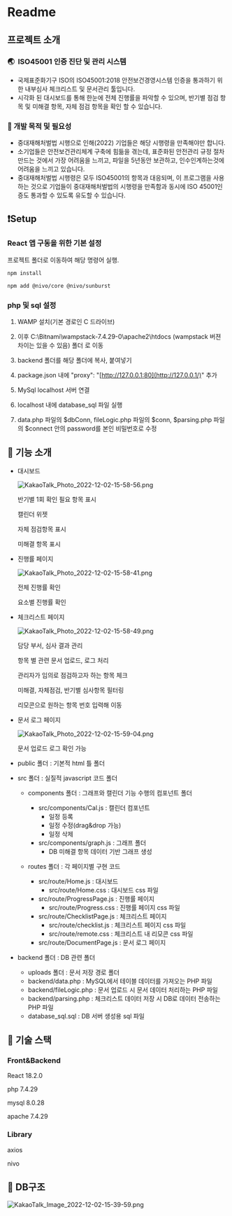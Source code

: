 # Readme

## 프로젝트 소개

### 🌏  ISO45001 인증 진단 및 관리 시스템

- 국제표준화기구 ISO의 ISO45001:2018 안전보건경영시스템 인증을 통과하기 위한 내부심사 체크리스트 및 문서관리 툴입니다.
- 시각화 된 대시보드를 통해 한눈에 전체 진행률을 파악할 수 있으며, 반기별 점검 항목 및 미해결 항목, 자체 점검 항목을 확인 할 수 있습니다.

### 🎯 개발 목적 및 필요성

- 중대재해처벌법 시행으로 인해(2022) 기업들은 해당 시행령을 만족해야만 합니다.
- 소기업들은 안전보건관리체계 구축에 힘듦을 겪는데, 표준화된 안전관리 규정 절차 만드는 것에서 가장 어려움을 느끼고, 파일을 5년동안 보관하고, 인수인계하는것에 어려움을 느끼고 있습니다.
- 중대재해처벌법 시행령은 모두 ISO45001의 항목과 대응되며, 이 프로그램을 사용하는 것으로 기업들이 중대재해처벌법의 시행령을 만족함과 동시에 ISO 45001인증도 통과할 수 있도록 유도할 수 있습니다.

## ❗Setup

### React 앱 구동을 위한 기본 설정

프로젝트 폴더로 이동하여 해당 명령어 실행. 

```bash
npm install

npm add @nivo/core @nivo/sunburst
```

### php 및 sql 설정

1. WAMP 설치(기본 경로인 C 드라이브)

1. 이후 C:\Bitnami\wampstack-7.4.29-0\apache2\htdocs (wampstack 버젼 차이는 있을 수 있음) 폴더 로 이동
2. backend 폴더를 해당 폴더에 복사, 붙여넣기
3. package.json 내에 "proxy": "[http://127.0.0.1:80](http://127.0.0.1/)" 추가
4. MySql localhost 서버 연결
5. localhost 내에 database_sql 파일 실행
6. data.php 파일의 $dbConn, fileLogic.php 파일의 $conn, $parsing.php 파일의 $connect 안의 password를 본인 비밀번호로 수정

## 🔧 기능 소개

- 대시보드
    
    ![KakaoTalk_Photo_2022-12-02-15-58-56.png](Readme%2048aa66913a4d4850b7e97c1d86d216d4/KakaoTalk_Photo_2022-12-02-15-58-56.png)
    
    반기별 1회 확인 필요 항목 표시
    
    캘린더 위젯
    
    자체 점검항목 표시
    
    미해결 항목 표시
    
- 진행률 페이지
    
    ![KakaoTalk_Photo_2022-12-02-15-58-41.png](Readme%2048aa66913a4d4850b7e97c1d86d216d4/KakaoTalk_Photo_2022-12-02-15-58-41.png)
    
    전체 진행률 확인
    
    요소별 진행률 확인
    
- 체크리스트 페이지
    
    ![KakaoTalk_Photo_2022-12-02-15-58-49.png](Readme%2048aa66913a4d4850b7e97c1d86d216d4/KakaoTalk_Photo_2022-12-02-15-58-49.png)
    
    담당 부서, 심사 결과 관리
    
    항목 별 관련 문서 업로드, 로그 처리
    
    관리자가 임의로 점검하고자 하는 항목 체크
    
    미해결, 자체점검, 반기별 심사항목 필터링
    
    리모콘으로 원하는 항목 번호 입력해 이동
    
- 문서 로그 페이지
    
    ![KakaoTalk_Photo_2022-12-02-15-59-04.png](Readme%2048aa66913a4d4850b7e97c1d86d216d4/KakaoTalk_Photo_2022-12-02-15-59-04.png)
    
    문서 업로드 로그 확인 가능

    
+ public 폴더 : 기본적 html 틀 폴더

+ src 폴더 : 실질적 javascript 코드 폴더
    + components 폴더 : 그래프와 캘린더 기능 수행의 컴포넌트 폴더
        + src/components/Cal.js : 캘린더 컴포넌트 
            + 일정 등록 
            + 일정 수정(drag&drop 가능) 
            + 일정 삭제
        + src/components/graph.js : 그래프 폴더
            - DB 미해결 항목 데이터 기반 그래프 생성
    
    + routes 폴더 : 각 페이지별 구현 코드
        + src/route/Home.js : 대시보드 
            + src/route/Home.css : 대시보드 css 파일
        + src/route/ProgressPage.js : 진행률 페이지
            + src/route/Progress.css : 진행률 페이지 css 파일
        + src/route/ChecklistPage.js : 체크리스트 페이지
            + src/route/checklist.js : 체크리스트 페이지 css 파일
            + src/route/remote.css : 체크리스트 내 리모콘 css 파일
        + src/route/DocumentPage.js : 문서 로그 페이지

+ backend 폴더 : DB 관련 폴더 
    + uploads 폴더 : 문서 저장 경로 폴더
    + backend/data.php : MySQL에서 테이블 데이터를 가져오는 PHP 파일
    + backend/fileLogic.php : 문서 업로드 시 문서 데이터 처리하는 PHP 파일
    + backend/parsing.php : 체크리스트 데이터 저장 시 DB로 데이터 전송하는 PHP 파일
    + database_sql.sql : DB 서버 생성용 sql 파일





## 📖 기술 스택

### Front&Backend

React 18.2.0

php 7.4.29

mysql 8.0.28

apache 7.4.29

### Library

axios

nivo

## 💽 DB구조

![KakaoTalk_Image_2022-12-02-15-39-59.png](Readme%2048aa66913a4d4850b7e97c1d86d216d4/KakaoTalk_Image_2022-12-02-15-39-59.png)